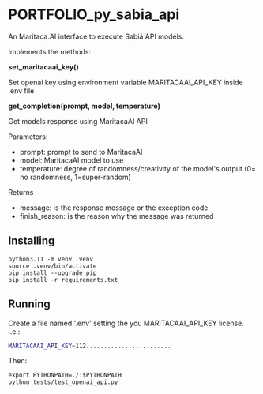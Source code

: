 # PORTFOLIO_py_sabia_api

An Maritaca.AI interface to execute Sabiá API models.

Implements the methods:

**set_maritacaai_key()**

Set openai key using environment variable MARITACAAI_API_KEY inside .env file

**get_completion(prompt, model, temperature)**

Get models response using MaritacaAI API

Parameters:
- prompt: prompt to send to MaritacaAI
- model: MaritacaAI model to use
- temperature: degree of randomness/creativity of the model's output (0= no randomness, 1=super-random)

Returns
- message: is the response message or the exception code
- finish_reason: is the reason why the message was returned



## Installing

~~~
python3.11 -m venv .venv
source .venv/bin/activate
pip install --upgrade pip
pip install -r requirements.txt 
~~~

## Running

Create a file named '.env' setting the you MARITACAAI_API_KEY license. i.e.:

~~~bash
MARITACAAI_API_KEY=112........................
~~~
Then:
~~~
export PYTHONPATH=./:$PYTHONPATH
python tests/test_openai_api.py
~~~

